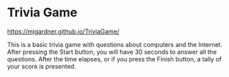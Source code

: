 # Trivia Game
https://mjgardner.github.io/TriviaGame/

This is a basic trivia game with questions about computers and the Internet.
After pressing the Start button, you will have 30 seconds to answer all the
questions. After the time elapses, or if you press the Finish button, a tally
of your score is presented.
